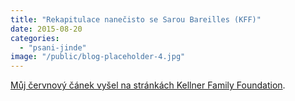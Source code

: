 ```yaml
---
title: "Rekapitulace nanečisto se Sarou Bareilles (KFF)"
date: 2015-08-20
categories:
  - "psani-jinde"
image: "/public/blog-placeholder-4.jpg"
---
```


[Můj červnový čánek vyšel na stránkách Kellner Family Foundation](http://www.kellnerfoundation.cz/univerzity/nasi-stipendiste/simon-podhajsky/detail/rekapitulace-nanecisto-se-sarou-bareilles).

